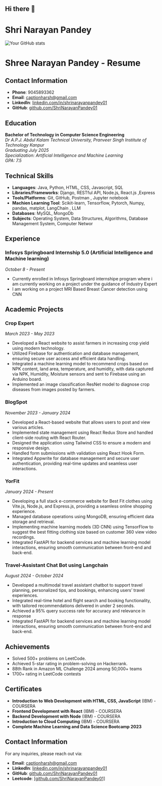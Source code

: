 ## Hi there 👋
<H1>
Shri Narayan Pandey
  
</H1>

![Your GitHub stats](https://github-readme-stats.vercel.app/api?username=ShriNarayanPandey01&show_icons=true&theme=radical)
# Shree Narayan Pandey - Resume

## Contact Information
- **Phone**: 9045893362
- **Email**: captionharsh@gmail.com
- **LinkedIn**: [linkedin.com/in/shrinarayanpandey01](https://linkedin.com/in/shrinarayanpandey01)
- **GitHub**: [github.com/ShriNarayanPandey01](https://github.com/ShriNarayanPandey01)

## Education
**Bachelor of Technology in Computer Science Engineering**  
*Dr A.P.J. Abdul Kalam Technical University, Pranveer Singh Institute of Technology Kanpur*  
*Graduating July 2025*  
*Specialization: Artificial Intelligence and Machine Learning*  
*GPA: 7.5*

## Technical Skills
- **Languages**: Java, Python, HTML, CSS, Javascript, SQL
- **Libraries/Frameworks**: Django, RESTful API, Node.js, React.js ,Express
- **Tools/Platforms**: Git, GitHub, Postman , Jupyter notebook
- **Machien Learning Tool**: Scikit-learn, Tensorflow, Pytorch, Numpy, pandas, matplot, LangChain , LLM
- **Databases**: MySQL, MongoDb
- **Subjects**: Operating System, Data Structures, Algorithms, Database Management System, Computer Networ

## Experience

###  Infosys Springboard Internship 5.0 (Artificial Intelligence and Machine learning)
*October 8 - Present*
- Currently enrolled in Infosys Springboard internshipe program where i am currently working on a project under the guidance of Industry Expert
- I am working on a project MRI Based Breast Cancer detection using CNN

## Academic Projects

### Crop Expert
*March 2023 - May 2023*
- Developed a React website to assist farmers in increasing crop yield using modern technology.
- Utilized Firebase for authentication and database management, ensuring secure user access and efficient data handling.
- Integrated a machine learning model to recommend crops based on NPK content, land area, temperature, and humidity, with data captured via NPK, Humidity, Moisture sensors and sent to Firebase using an Arduino board.
- Implemented an image classification ResNet model to diagnose crop diseases from images posted by farmers.

### BlogSpot
*November 2023 - January 2024*
- Developed a React-based website that allows users to post and view various articles.
- Implemented state management using React Redux Store and handled client-side routing with React Router.
- Designed the application using Tailwind CSS to ensure a modern and responsive design.
- Handled form submissions with validation using React Hook Form.
- Integrated Appwrite for database management and secure user authentication, providing real-time updates and seamless user interactions.

### YorFit
*January 2024 - Present*
- Developing a full stack e-commerce website for Best Fit clothes using Vite.js, Node.js, and Express.js, providing a seamless online shopping experience.
- Managed database operations using MongoDB, ensuring efficient data storage and retrieval.
- Implementing machine learning models (3D CNN) using TensorFlow to suggest the best fitting clothing size based on customer 360 view video recordings.
- Integrated FastAPI for backend services and machine learning model interactions, ensuring smooth communication between front-end and back-end.
  
### Travel-Assistant Chat Bot using Langchain
*August 2024 - October 2024*
- Developed a multimodal travel assistant chatbot to support travel planning, personalized tips, and bookings,
  enhancing users’ travel experiences.
- Integrated real-time hotel and flight search and booking functionality, with tailored recommendations delivered in
  under 2 seconds.
- Achieved a 95% query success rate for accuracy and relevance in response
- Integrated FastAPI for backend services and machine learning model interactions, ensuring smooth communication between front-end and back-end.

## Achievements
- Solved 500+ problems on LeetCode.
- Achieved 5-star rating in problem-solving on Hackerrank.
- 88th Rank in Amazon ML Challenge 2024 among 50,000+ teams
- 1700+ rating in LeetCode contests

## Certificates
- **Introduction to Web Development with HTML, CSS, JavaScript** (IBM) - COURSERA
- **Frontend Development with React** (IBM) - COURSERA
- **Backend Development with Node** (IBM) - COURSERA
- **Introduction to Cloud Computing** (IBM) - COURSERA
- **Complete Machine Learning and Data Science Bootcamp 2023**

## Contact Information
For any inquiries, please reach out via:
- **Email**: captionharsh@gmail.com
- **LinkedIn**: [linkedin.com/in/shrinarayanpandey01](https://linkedin.com/in/shrinarayanpandey01)
- **GitHub**: [github.com/ShriNarayanPandey01](https://github.com/ShriNarayanPandey01)
- **Leetcode**: [[github.com/ShriNarayanPandey01]](https://leetcode.com/u/Shri_Narayan_Pandey/)
<!--
**ShriNarayanPandey01/ShriNarayanPandey01** is a ✨ _special_ ✨ repository because its `README.md` (this file) appears on your GitHub profile.

Here are some ideas to get you started:

- 🔭 I’m currently working on ...
- 🌱 I’m currently learning ...
- 👯 I’m looking to collaborate on ...
- 🤔 I’m looking for help with ...
- 💬 Ask me about ...
- 📫 How to reach me: ...
- 😄 Pronouns: ...
- ⚡ Fun fact: ...
-->
